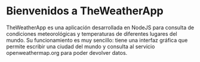 # Bienvenidos a TheWeatherApp
TheWeatherApp es una aplicación desarrollada en NodeJS para consulta de condiciones meteorológicas y temperaturas de diferentes lugares del mundo. Su funcionamiento es muy sencillo: tiene una interfaz gráfica que permite escribir una ciudad del mundo y consulta al servicio openweathermap.org para poder devolver datos.